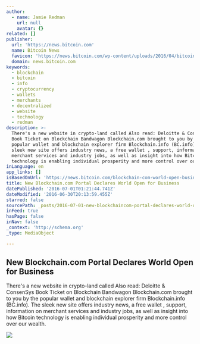 ```yaml
---
author:
  - name: Jamie Redman
    url: null
    avatar: {}
related: []
publisher:
  url: 'https://news.bitcoin.com'
  name: Bitcoin News
  favicon: 'https://news.bitcoin.com/wp-content/uploads/2016/04/bitcoin_fav.png'
  domain: news.bitcoin.com
keywords:
  - blockchain
  - bitcoin
  - info
  - cryptocurrency
  - wallets
  - merchants
  - decentralized
  - website
  - technology
  - redman
description: >-
  There's a new website in crypto-land called Also read: Deloitte & ConsenSys
  Book Ticket on Blockchain Bandwagon Blockchain.com brought to you by the
  popular wallet and blockchain explorer firm Blockchain.info (BC.info). The
  sleek new site offers industry news, a free wallet , support, information on
  merchant services and industry jobs, as well as insight into how Bitcoin
  technology is enabling individual prosperity and more control over our wealth.
inLanguage: en
app_links: []
isBasedOnUrl: 'https://news.bitcoin.com/blockchain-com-world-open-business/'
title: New Blockchain.com Portal Declares World Open for Business
datePublished: '2016-07-01T01:21:44.741Z'
dateModified: '2016-06-30T20:13:59.455Z'
starred: false
sourcePath: _posts/2016-07-01-new-blockchaincom-portal-declares-world-open-for-business.md
inFeed: true
hasPage: false
inNav: false
_context: 'http://schema.org'
_type: MediaObject

---
```

<article style=""><h1>New Blockchain.com Portal Declares World Open for Business</h1><p>There's a new website in crypto-land called Also read: Deloitte &amp; ConsenSys Book Ticket on Blockchain Bandwagon Blockchain.com brought to you by the popular wallet and blockchain explorer firm Blockchain.info (BC.info). The sleek new site offers industry news, a free wallet , support, information on merchant services and industry jobs, as well as insight into how Bitcoin technology is enabling individual prosperity and more control over our wealth.</p><img src="https://news.bitcoin.com/wp-content/uploads/2016/06/Open-For-Business-Sign.jpg" /></article>